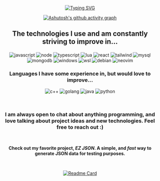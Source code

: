 <div align="center">

[![Typing SVG](https://readme-typing-svg.demolab.com?font=Fira+Code&duration=4000&pause=1500&color=F7BDBD&center=true&vCenter=true&random=false&width=435&lines=Welcome!;Check+out+my+projects+below+%3A\))](https://git.io/typing-svg)

[![Ashutosh's github activity graph](https://github-readme-activity-graph.vercel.app/graph?username=nephh&theme=dracula)](https://github.com/nephh/github-readme-activity-graph)

## The technologies I use and am constantly striving to improve in...</p>

![javascript](https://img.shields.io/badge/JavaScript-F7DF1E?style=for-the-badge&logo=JavaScript&logoColor=white) ![node](https://img.shields.io/badge/Node.js-43853D?style=for-the-badge&logo=node.js&logoColor=white) ![typescript](https://img.shields.io/badge/TypeScript-007ACC?style=for-the-badge&logo=typescript&logoColor=white) ![lua](https://img.shields.io/badge/Lua-2C2D72?style=for-the-badge&logo=lua&logoColor=white) ![react](https://img.shields.io/badge/React-20232A?style=for-the-badge&logo=react&logoColor=61DAFB) ![tailwind](https://img.shields.io/badge/Tailwind_CSS-38B2AC?style=for-the-badge&logo=tailwind-css&logoColor=white) ![mysql](https://img.shields.io/badge/MySQL-00000F?style=for-the-badge&logo=mysql&logoColor=white) ![mongodb](https://img.shields.io/badge/MongoDB-4EA94B?style=for-the-badge&logo=mongodb&logoColor=white)  ![windows](https://img.shields.io/badge/Windows-0078D6?style=for-the-badge&logo=windows&logoColor=white) ![wsl](https://img.shields.io/badge/WSL-0a97f5?style=for-the-badge&logo=linux&logoColor=white) ![debian](https://img.shields.io/badge/Debian-A81D33?style=for-the-badge&logo=debian&logoColor=white) ![neovim](https://img.shields.io/badge/NeoVim-%2357A143.svg?&style=for-the-badge&logo=neovim&logoColor=white)

### Languages I have some experience in, but would love to improve...

![c++](https://img.shields.io/badge/C%2B%2B-00599C?style=for-the-badge&logo=c%2B%2B&logoColor=white) ![golang](https://img.shields.io/badge/Go-00ADD8?style=for-the-badge&logo=go&logoColor=white) ![java](https://img.shields.io/badge/Java-ED8B00?style=for-the-badge&logo=openjdk&logoColor=white) ![python](https://img.shields.io/badge/Python-3776AB?style=for-the-badge&logo=python&logoColor=white) 

<br />

### I am always open to chat about anything programming, and love talking about project ideas and new technologies. Feel free to reach out :\)

<br />

**Check out my favorite project, _EZ JSON_. A simple, and _fast_ way to generate JSON data for testing purposes.**

<br />

[![Readme Card](https://github-readme-stats.vercel.app/api/pin/?username=nephh&repo=ez-json&show_owner=true&theme=dracula)](https://github.com/nephh/ez-json)

</div>

<!--
**nephh/nephh** is a ✨ _special_ ✨ repository because its `README.md` (this file) appears on your GitHub profile.

Here are some ideas to get you started:

- 🔭 I’m currently working on ...
- 🌱 I’m currently learning ...
- 👯 I’m looking to collaborate on ...
- 🤔 I’m looking for help with ...
- 💬 Ask me about ...
- 📫 How to reach me: ...
- 😄 Pronouns: ...
- ⚡ Fun fact: ...
-->
